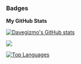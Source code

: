 

### Badges

<b>My GitHub Stats</b>

<a href="http://www.github.com/davegizmo"><img src="https://github-readme-stats.vercel.app/api?username=davegizmo&show_icons=true&hide=&count_private=true&title_color=0891b2&text_color=ffffff&icon_color=0891b2&bg_color=1c1917&hide_border=true&show_icons=true" alt="Davegizmo's GitHub stats" /></a>

<a href="http://www.github.com/davegizmo"><img src="https://github-readme-streak-stats.herokuapp.com/?user=davegizmo&stroke=ffffff&background=1c1917&ring=0891b2&fire=0891b2&currStreakNum=ffffff&currStreakLabel=0891b2&sideNums=ffffff&sideLabels=ffffff&dates=ffffff&hide_border=true" /></a>

<a href="https://github.com/davegizmo" align="left"><img src="https://github-readme-stats.vercel.app/api/top-langs/?username=davegizmo&langs_count=10&title_color=0891b2&text_color=ffffff&icon_color=0891b2&bg_color=1c1917&hide_border=true&locale=en&custom_title=Top%20%Languages" alt="Top Languages" /></a>



